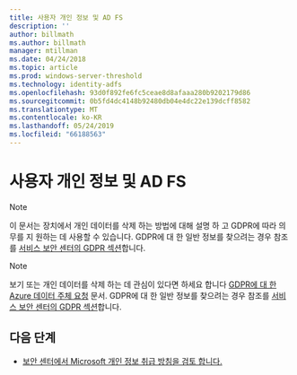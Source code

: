 ```yaml
---
title: 사용자 개인 정보 및 AD FS
description: ''
author: billmath
ms.author: billmath
manager: mtillman
ms.date: 04/24/2018
ms.topic: article
ms.prod: windows-server-threshold
ms.technology: identity-adfs
ms.openlocfilehash: 93d0f892fe6fc5ceae8d8afaaa280b9202179d86
ms.sourcegitcommit: 0b5fd4dc4148b92480db04e4dc22e139dcff8582
ms.translationtype: MT
ms.contentlocale: ko-KR
ms.lasthandoff: 05/24/2019
ms.locfileid: "66188563"
---
```

# <a name="user-privacy-and-ad-fs"></a>사용자 개인 정보 및 AD FS



>[!Note] 
> 이 문서는 장치에서 개인 데이터를 삭제 하는 방법에 대해 설명 하 고 GDPR에 따라 의무를 지 원하는 데 사용할 수 있습니다. GDPR에 대 한 일반 정보를 찾으려는 경우 참조를 [서비스 보안 센터의 GDPR 섹션](https://www.microsoft.com/en-us/TrustCenter/Privacy/gdpr/default.aspx)합니다.

>[!Note] 
>보기 또는 개인 데이터를 삭제 하는 데 관심이 있다면 하세요 합니다 [GDPR에 대 한 Azure 데이터 주체 요청](https://docs.microsoft.com/microsoft-365/compliance/gdpr-dsr-azure) 문서. GDPR에 대 한 일반 정보를 찾으려는 경우 참조를 [서비스 보안 센터의 GDPR 섹션](https://www.microsoft.com/en-us/TrustCenter/Privacy/gdpr/default.aspx)합니다.

## <a name="next-steps"></a>다음 단계
* [보안 센터에서 Microsoft 개인 정보 취급 방침을 검토 합니다.](https://www.microsoft.com/trustcenter)

 